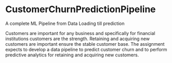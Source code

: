 # CustomerChurnPredictionPipeline
A complete ML Pipeline from Data Loading till prediction

Customers are important for any business and specifically for financial institutions customers are the
strength. Retaining and acquiring new customers are important ensure the stable customer base.
The assignment expects to develop a data pipeline to predict customer churn and to perform
predictive analytics for retaining and acquiring new customers.


